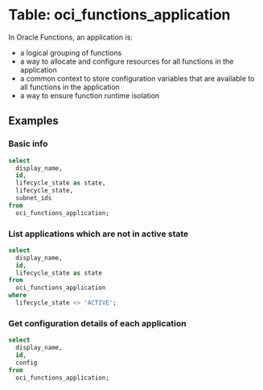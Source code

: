 # Table: oci_functions_application

In Oracle Functions, an application is:

- a logical grouping of functions
- a way to allocate and configure resources for all functions in the application
- a common context to store configuration variables that are available to all functions in the application
- a way to ensure function runtime isolation

## Examples

### Basic info

```sql
select
  display_name,
  id,
  lifecycle_state as state,
  lifecycle_state,
  subnet_ids
from
  oci_functions_application;
```


### List applications which are not in active state

```sql
select
  display_name,
  id,
  lifecycle_state as state
from
  oci_functions_application
where
  lifecycle_state <> 'ACTIVE';
```


### Get configuration details of each application

```sql
select
  display_name,
  id,
  config
from
  oci_functions_application;
```
